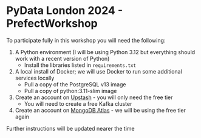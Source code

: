 # PyData London 2024 - PrefectWorkshop

To participate fully in this workshop you will need the following:
1. A Python environment (I will be using Python 3.12 but everything should work with a recent version of Python)
    - Install the libraries listed in `requirements.txt`
3. A local install of Docker; we will use Docker to run some additional services locally
    - Pull a copy of the PostgreSQL v13 image
    - Pull a copy of python:3.11-slim image 
4. Create an account on [Upstash](https://upstash.com/) - you will only need the free tier
    - You will need to create a free Kafka cluster
5. Create an account on [MongoDB Atlas](https://www.mongodb.com/cloud/atlas/register) - we will be using the free tier again

Further instructions will be updated nearer the time
